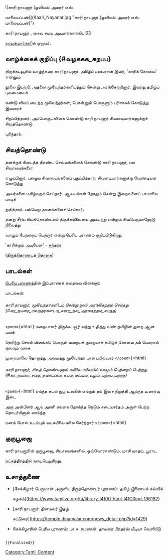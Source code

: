 ![காரி நாயனார் (ஓவியம்: அமரர் எஸ்.
மாலையப்பன்)](Kaari_Nayanar.jpg "காரி நாயனார் (ஓவியம்: அமரர் எஸ். மாலையப்பன்)")
காரி நாயனார் , சைவ சமய அடியார்களாகிய 63
[நாயன்மார்கள](நாயன்மார்கள் "wikilink")ில் ஒருவர்.

## வாழ்க்கைக் குறிப்பு {#வழககக_கறபப}

திருக்கடவூரில் வாழ்ந்தவர் காரி நாயனார். தமிழ்ப் புலவரான இவர், 'காரிக் கோவை' என்னும்
நூலை இயற்றி, அதனை மூவேந்தர்களிடத்தும் சென்று அரங்கேற்றினார். இவரது தமிழ்ப் புலமையைக்
கண்டு வியப்படைந்த மூவேந்தர்கள், பொன்னும் பொருளும் பரிசாகக் கொடுத்து இவரைச்
சிறப்பித்தனர். அப்பொருட்களைக் கொண்டு காரி நாயனார் சிவனடியார்களுக்குச் சிவத்தொண்டு
புரிந்தார்.

## சிவத்தொண்டு

தனக்குக் கிடைத்த திரண்ட செல்வங்களைக் கொண்டு காரி நாயனார், பல சிவாலயங்களை
எழுப்பினார். பழைய சிவாலயங்களைப் புதுப்பித்தார். சிவனடியார்களுக்கு வேண்டியன கொடுத்து
அவர்களை மகிழ்வுறச் செய்தார். ஆலயங்கள் தோறும் சென்று இறைவனைப் பாமாலை பாடித்
துதித்தார். பல்வேறு தானங்களைச் செய்தார்.

தனது சீரிய சிவத்தொண்டால் திருக்கயிலையை அடைந்து என்றும் சிவபெருமானோடு நிலைத்து
வாழும் பேற்றைப் பெற்றார் என்று பெரிய புராணம் குறிப்பிடுகிறது.

'காரிக்கும் அடியேன' - [சுந்தரர](சுந்தரமூர்த்தி_நாயனார் "wikilink")்
([திருத்தொண்டத் தொகை](திருத்தொண்டத்_தொகை "wikilink"))

## பாடல்கள்

[பெரிய புராணத](பெரிய_புராணம் "wikilink")்தில் இப்புராணக் கதையை விளக்கும்
பாடல்கள்:

###### காரி நாயனார், மூவேந்தர்களிடம் சென்று நூல் அரங்கேற்றம் செய்தது {#கர_நயனர_மவநதரகளடம_சனற_நல_அரஙகறறம_சயதத}

`<poem>`{=html} மறையாளர் திருக்கடவூர் வந்து உதித்து வண் தமிழின் துறை ஆன பயன்
தெரிந்து சொல் விளங்கிப் பொருள் மறையக் குறையாத தமிழ்க் கோவை தம் பெயரால் குலவும் வகை
முறையாலே தொகுத்து அமைத்து மூவேந்தர் பால் பயில்வார் `</poem>`{=html}

###### காரி நாயனார், சிவத் தொண்டினால் கயிலை மலையில் வாழும் பேற்றைப் பெற்றது {#கர_நயனர_சவத_தணடனல_கயல_மலயல_வழம_பறறப_பறறத}

`<poem>`{=html} ஏய்ந்த கடல் சூழ் உலகில் எங்கும் தம் இசை நிறுத்தி ஆய்ந்த உணர்வு இடை
அறா அன்பினர் ஆய் அணி கங்கை தோய்ந்த நெடும் சடையார்தம் அருள் பெற்ற தொடர்பினால் வாய்ந்த
மனம் போல் உடம்பும் வடகயிலை மலை சேர்ந்தார் `</poem>`{=html}

## குருபூஜை

காரி நாயனாரின் குருபூஜை, சிவாலயங்களில், ஒவ்வோராண்டும், மாசி மாதம், பூராட
நட்சத்திரத்தில் நடைபெறுகிறது.

## உசாத்துணை

-   [சேக்கிழார் பெருமான் அருளிய திருத்தொண்டர் புராணம்: தமிழ் இணையக் கல்விக்
    கழகம்](https://www.tamilvu.org/ta/library-l4100-html-l41C0ind-136182)
-   [காரி நாயனார்: தினமலர் இதழ்
    கட்டுரை](https://temple.dinamalar.com/news_detail.php?id=1429)
-   சேக்கிழாரின் பெரிய புராணம்: பா.சு. ரமணன். தாமரை பிரதர்ஸ் மீடியா வெளியீடு

```{=mediawiki}
{{Finalised}}
```
[Category:Tamil Content](Category:Tamil_Content "wikilink")
